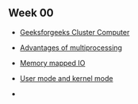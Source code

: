 ## Week 00

- [Geeksforgeeks Cluster Computer](https://www.geeksforgeeks.org/clusters-computer-organisation/)
- [Advantages of multiprocessing](https://www.tutorialspoint.com/operating_system/os_process_qa3.htm)

- [Memory mapped IO](https://www.youtube.com/watch?v=aT5XMOrid7Y)
- [User mode and kernel mode](https://www.youtube.com/watch?v=czaRiO6Ybw8)
- 